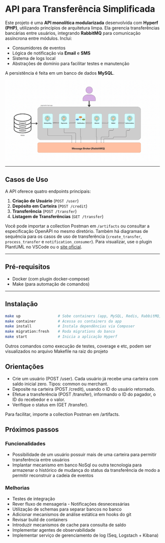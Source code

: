 # API para Transferência Simplificada

Este projeto é uma **API monolítica modularizada** desenvolvida com **Hyperf (PHP)**, utilizando princípios de arquitetura limpa. Ela gerencia transferências bancárias entre usuários, integrando **RabbitMQ** para comunicação assíncrona entre módulos. Inclui:

- Consumidores de eventos
- Lógica de notificação via **Email** e **SMS**
- Sistema de logs local
- Abstrações de domínio para facilitar testes e manutenção

A persistência é feita em um banco de dados **MySQL**.

![payments-hub-app](artifacts/arch.png)

---

## Casos de Uso

A API oferece quatro endpoints principais:

1. **Criação de Usuário** (`POST /user`)
2. **Depósito em Carteira** (`POST /credit`)
3. **Transferência** (`POST /transfer`)
4. **Listagem de Transferências** (`GET /transfer`)

Você pode importar a collection Postman em `/artifacts` ou consultar a especificação OpenAPI no mesmo diretório. Também há diagramas de sequência para os casos de uso de transferência (`create_transfer`, `process_transfer` e `notification_consumer`). Para visualizar, use o plugin PlantUML no VSCode ou o [site oficial](https://www.plantuml.com/).

---

## Pré-requisitos

- Docker (com plugin docker-compose)
- Make (para automação de comandos)

---

## Instalação

```bash
make up                 # Sobe containers (app, MySQL, Redis, RabbitMQ, etc.)
make container          # Acessa os containers da app
make install            # Instala dependências via Composer
make migration:fresh    # Roda migrations do banco
make start              # Inicia a aplicação Hyperf
```


Outros comandos como execução de testes, coverage e etc, podem ser visualizados no arquivo Makefile na raiz do projeto

## Orientações
- Crie um usuário (POST /user). Cada usuário já recebe uma carteira com saldo inicial zero. Tipos: common ou merchant.
- Deposite na carteira (POST /credit), usando o ID do usuário retornado.
- Efetue a transferência (POST /transfer), informando o ID do pagador, o ID do recebedor e o valor.
- Verifique o status em (GET /transfer).

Para facilitar, importe a collection Postman em /artifacts.

## Próximos passos
### Funcionalidades
- Possibilidade de um usuário possuir mais de uma carteira para permitir transferência entre usuários
- Implantar mecanismo em banco NoSql ou outra tecnologia para armazenar o histórico de mudança do status da transferência de modo a permitir reconstruir a cadeia de eventos

### Melhorias
- Testes de integração
- Rever fluxo de mensageria - Notificações desnecessárias
- Utilização de schemas para separar bancos no banco
- Adicionar mecanismos de análise estática em hooks do git
- Revisar build de containers
- Introduzir mecanismos de cache para consulta de saldo
- Implementar agentes de observabilidade
- Implementar serviço de gerenciamento de log (Seq, Logstach + Kibana)